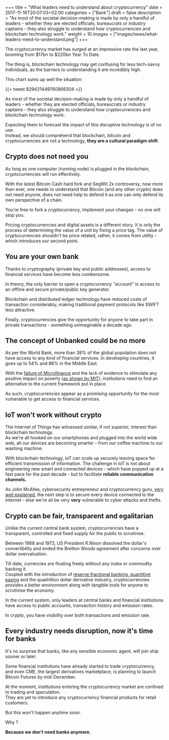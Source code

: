 +++
title = "What leaders need to understand about cryptocurrency"
date = 2017-11-16T20:07:03+02:00
categories = ["Bank"]
draft = false
description = "As most of the societal decision-making is made by only a handful of leaders - whether they are elected officials, bureaucrats or industry captains - they also struggle to understand how cryptocurrencies and blockchain technology work."
weight = 10
images = ["images/news/what-leaders-need-to-understand.png"]
+++

The cryptocurrency market has surged at an impressive rate the last year, booming from $17bn to $220bn Year To Date.

The thing is, blockchain technology may get confusing for less tech-savvy individuals, as the barriers to understanding it are incredibly high.

This chart sums up well the situation:

{{< tweet 829421449760866304 >}}

As most of the societal decision-making is made by only a handful of leaders - whether they are elected officials, bureaucrats or industry captains - they also struggle to understand how cryptocurrencies and blockchain technology work.

Expecting them to forecast the impact of this disruptive technology is of no use.  
Instead, we should comprehend that blockchain, bitcoin and cryptocurrencies are not a technology, **they are a cultural paradigm shift**.

## Crypto does not need you

As long as one computer (running node) is plugged in the blockchain, cryptocurrencies will run effectively.

With the latest Bitcoin Cash hard fork and SegWit 2x controversy, now more than ever, one needs to understand that Bitcoin (and any other crypto) does not need anyone, does not need help to defend it as one can only defend its own perspective of a chain.

You're free to fork a cryptocurrency, implement your changes - no one will stop you.

Pricing cryptocurrencies and digital assets is a different story. It is only the process of determining the value of a unit by fixing a price tag. 
The value of cryptocurrencies shouldn't be price related, rather, it comes from utility - which introduces our second point.

## You are your own bank

Thanks to cryptography (private key and public addresses), access to financial services have become less cumbersome.

In theory, the only barrier to open a cryptocurrency "account" is access to an offline and secure private/public key generator.

Blockchain and distributed ledger technology have reduced costs of transaction considerably, making traditional payment protocols like SWIFT less attractive.

Finally, cryptocurrencies give the opportunity for anyone to take part in private transactions - something unimaginable a decade ago.

## The concept of Unbanked could be no more

As per the World Bank, more than 38% of the global population does not have access to any kind of financial services.
In developing countries, it goes up to 54% and 86% in the Middle East.

With the [failure of Microfinance](https://hbr.org/2007/09/beware-of-bad-microcredit) and the lack of evidence to stimulate any positive impact on poverty ([as shown by MIT](http://economics.mit.edu/files/5993)), institutions need to find an alternative to the current framework put in place.  

As such, cryptocurrencies appear as a promising opportunity for the most vulnerable to get access to financial services.

## IoT won't work without crypto

The Internet of Things has witnessed similar, if not superior, interest than blockchain technology.  
As we're all hooked on our smartphones and plugged into the world wide web, all our devices are becoming smarter - from our coffee machine to our washing machine.

With blockchain technology, IoT can scale up securely leaving space for efficient transmission of information.
The challenge in IoT is not about engineering new smart and connected devices - which have popped up at a fast pace for the past decade - but to facilitate **reliable communication channels.**

As John McAfee, cybersecurity entrepreneur and cryptocurrency guru, [very well explained](https://www.youtube.com/watch?v=syI9X_uKvUA&list=WL&index=3), the next step is to secure every device connected to the internet - else we're all be very **very** vulnerable to cyber attacks and thefts.

## Crypto can be fair, transparent and egalitarian

Unlike the current central bank system, cryptocurrencies have a transparent, controlled and fixed supply for the public to scrutinise.

Between 1968 and 1973, US President R.Nixon dissolved the dollar's convertibility and ended the Bretton Woods agreement after concerns over dollar overvaluation. 

Till date, currencies are floating freely without any index or commodity backing it.  
Coupled with the introduction of [reserve fractional banking, quantitive easing](../bank-monetary-policy/) and the quadrillion dollar derivative industry, cryptocurrencies provides a better environment along with tangible tools for anyone to scrutinise the economy.

In the current system, only leaders at central banks and financial institutions have access to public accounts, transaction history and emission rates.

In crypto, you have visibility over both transactions and emission rate.


## Every industry needs disruption, now it's time for banks

It's no surprise that banks, like any sensible economic agent, will join ship sooner or later.

Some financial institutions have already started to trade cryptocurrency, and even CME, the largest derivatives marketplace, is planning to launch Bitcoin Futures by mid-December. 

At the moment, institutions entering the cryptocurrency market are confined to trading and speculation.  
They are yet to introduce any cryptocurrency financial products for retail customers.

But this won't happen anytime soon. 

Why ?

**Because we don't need banks anymore.**



